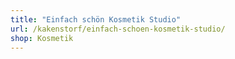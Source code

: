 ```yaml
---
title: "Einfach schön Kosmetik Studio"
url: /kakenstorf/einfach-schoen-kosmetik-studio/
shop: Kosmetik
---
```

